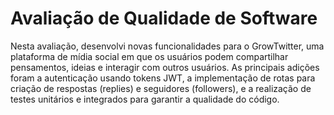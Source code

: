 # Avaliação de Qualidade de Software


Nesta avaliação, desenvolvi novas funcionalidades para o GrowTwitter, uma plataforma de mídia social em que os usuários podem compartilhar pensamentos, ideias e interagir com outros usuários. As principais adições foram a autenticação usando tokens JWT, a implementação de rotas para criação de respostas (replies) e seguidores (followers), e a realização de testes unitários e integrados para garantir a qualidade do código.

